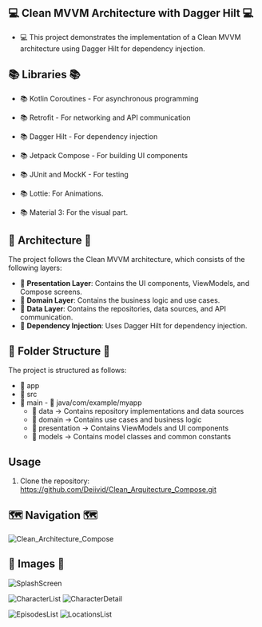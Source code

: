 ## 💻 Clean MVVM Architecture with Dagger Hilt 💻

- 💻 This project demonstrates the implementation of a Clean MVVM architecture using Dagger Hilt for dependency injection.

## 📚 Libraries 📚

- 📚 Kotlin Coroutines - For asynchronous programming
- 📚 Retrofit - For networking and API communication

- 📚 Dagger Hilt - For dependency injection
- 📚 Jetpack Compose - For building UI components
- 📚 JUnit and MockK - For testing
- 📚 Lottie: For Animations.
- 📚 Material 3: For the visual part.


##  🧮 Architecture 🧮

The project follows the Clean MVVM architecture, which consists of the following layers:

- 🧮 **Presentation Layer**: Contains the UI components, ViewModels, and Compose screens.
- 🧮 **Domain Layer**: Contains the business logic and use cases.
- 🧮 **Data Layer**: Contains the repositories, data sources, and API communication.
- 🧮  **Dependency Injection**: Uses Dagger Hilt for dependency injection.

## 📁 Folder Structure 📁

The project is structured as follows:
- 📁 app
 -  📁 src
  -   📁 main
    -   📁 java/com/example/myapp
        - 📁 data -> Contains repository implementations and data sources
        - 📁 domain -> Contains use cases and business logic
        - 📁 presentation -> Contains ViewModels and UI components
        - 📁 models -> Contains model classes and common constants
   
## Usage

1. Clone the repository: https://github.com/Deiivid/Clean_Arquitecture_Compose.git
## 🗺️ Navigation 🗺️

![Clean_Architecture_Compose](https://github.com/Deiivid/Clean_Arquitecture_Compose/assets/60486280/d31fcecf-881a-40e9-8c41-0abe2cf1726c)

##  🙂 Images 🙂
![SplashScreen](https://github.com/Deiivid/Clean_Arquitecture_Compose/assets/60486280/5cdf39f6-c004-408d-b2d3-9377892347c7)

![CharacterList](https://github.com/Deiivid/Clean_Arquitecture_Compose/assets/60486280/aa46f524-dbd1-40b1-88f0-152d97b4a6df)
![CharacterDetail](https://github.com/Deiivid/Clean_Arquitecture_Compose/assets/60486280/00a4281a-9172-48f6-8284-9dc7d8cceb46)

![EpisodesList](https://github.com/Deiivid/Clean_Arquitecture_Compose/assets/60486280/521ca7d1-dfd6-40ca-a6e7-489ee3d3391d)
![LocationsList](https://github.com/Deiivid/Clean_Arquitecture_Compose/assets/60486280/64bc612f-9345-4434-b143-12f12f7ff6bd)
